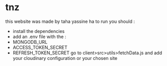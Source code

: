 # tnz
this website was made by taha yassine ha 
to run you should :
 - install the dependencies
 - add an .env file with the :
  - MONGODB_URL
  - ACCESS_TOKEN_SECRET
  - REFRESH_TOKEN_SECRET
go to client>src>utils>fetchData.js and add your cloudinary configuration or your chosen site

